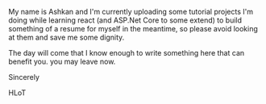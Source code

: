 My name is Ashkan and I'm currently uploading some tutorial projects I'm doing while learning react (and ASP.Net Core to some extend) to build something of a resume for myself in the meantime, so please avoid looking at them and save me some dignity.

The day will come that I know enough to write something here that can benefit you. you may leave now.

Sincerely

HLoT

<!--
**highlordoftehran/highlordoftehran** is a ✨ _special_ ✨ repository because its `README.md` (this file) appears on your GitHub profile.

Here are some ideas to get you started:

- 🔭 I’m currently working on ...
- 🌱 I’m currently learning ...
- 👯 I’m looking to collaborate on ...
- 🤔 I’m looking for help with ...
- 💬 Ask me about ...
- 📫 How to reach me: ...
- 😄 Pronouns: ...
- ⚡ Fun fact: ...
-->
